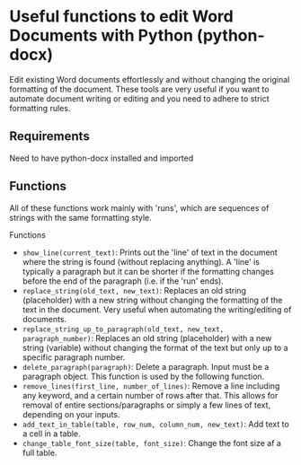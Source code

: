 # Useful functions to edit Word Documents with Python (python-docx)

Edit existing Word documents effortlessly and without changing the original formatting of the document. These tools are very useful if you want to automate document writing or editing and you need to adhere to strict formatting rules.

## Requirements

Need to have python-docx installed and imported

## Functions

All of these functions work mainly with 'runs', which are sequences of strings with the same formatting style.

Functions
- `show_line(current_text)`: Prints out the 'line' of text in the document where the string is found (without replacing anything). A 'line' is typically a paragraph but it can be shorter if the formatting changes before the end of the paragraph (i.e. if the 'run' ends).
- `replace_string(old_text, new_text)`: Replaces an old string (placeholder) with a new string without changing the formatting of the text in the document. Very useful when automating the writing/editing of documents.
- `replace_string_up_to_paragraph(old_text, new_text, paragraph_number)`: Replaces an old string (placeholder) with a new string (variable) without changing the format of the text
    but only up to a specific paragraph number.
- `delete_paragraph(paragraph)`: Delete a paragraph. Input must be a paragraph object. This function is used by the following function.
- `remove_lines(first_line, number_of_lines)`: Remove a line including any keyword, and a certain number of rows after that. This allows for removal of entire sections/paragraphs or simply a few lines of text, depending on your inputs.
- `add_text_in_table(table, row_num, column_num, new_text)`: Add text to a cell in a table.
- `change_table_font_size(table, font_size)`: Change the font size af a full table.

